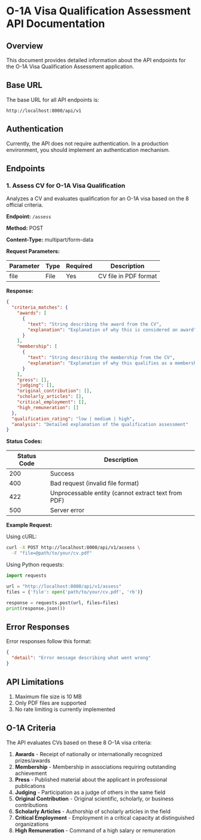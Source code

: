# O-1A Visa Qualification Assessment API Documentation

## Overview

This document provides detailed information about the API endpoints for the O-1A Visa Qualification Assessment application.

## Base URL

The base URL for all API endpoints is:

```
http://localhost:8000/api/v1
```

## Authentication

Currently, the API does not require authentication. In a production environment, you should implement an authentication mechanism.

## Endpoints

### 1. Assess CV for O-1A Visa Qualification

Analyzes a CV and evaluates qualification for an O-1A visa based on the 8 official criteria.

**Endpoint:** `/assess`

**Method:** POST

**Content-Type:** multipart/form-data

**Request Parameters:**

| Parameter | Type | Required | Description |
|-----------|------|----------|-------------|
| file | File | Yes | CV file in PDF format |

**Response:**

```json
{
  "criteria_matches": {
    "awards": [
      {
        "text": "String describing the award from the CV",
        "explanation": "Explanation of why this is considered an award"
      }
    ],
    "membership": [
      {
        "text": "String describing the membership from the CV",
        "explanation": "Explanation of why this qualifies as a membership"
      }
    ],
    "press": [],
    "judging": [],
    "original_contribution": [],
    "scholarly_articles": [],
    "critical_employment": [],
    "high_remuneration": []
  },
  "qualification_rating": "low | medium | high",
  "analysis": "Detailed explanation of the qualification assessment"
}
```

**Status Codes:**

| Status Code | Description |
|-------------|-------------|
| 200 | Success |
| 400 | Bad request (invalid file format) |
| 422 | Unprocessable entity (cannot extract text from PDF) |
| 500 | Server error |

**Example Request:**

Using cURL:

```bash
curl -X POST http://localhost:8000/api/v1/assess \
  -F "file=@path/to/your/cv.pdf"
```

Using Python requests:

```python
import requests

url = "http://localhost:8000/api/v1/assess"
files = {'file': open('path/to/your/cv.pdf', 'rb')}

response = requests.post(url, files=files)
print(response.json())
```

## Error Responses

Error responses follow this format:

```json
{
  "detail": "Error message describing what went wrong"
}
```

## API Limitations

1. Maximum file size is 10 MB
2. Only PDF files are supported
3. No rate limiting is currently implemented

## O-1A Criteria

The API evaluates CVs based on these 8 O-1A visa criteria:

1. **Awards** - Receipt of nationally or internationally recognized prizes/awards
2. **Membership** - Membership in associations requiring outstanding achievement
3. **Press** - Published material about the applicant in professional publications
4. **Judging** - Participation as a judge of others in the same field
5. **Original Contribution** - Original scientific, scholarly, or business contributions
6. **Scholarly Articles** - Authorship of scholarly articles in the field
7. **Critical Employment** - Employment in a critical capacity at distinguished organizations
8. **High Remuneration** - Command of a high salary or remuneration